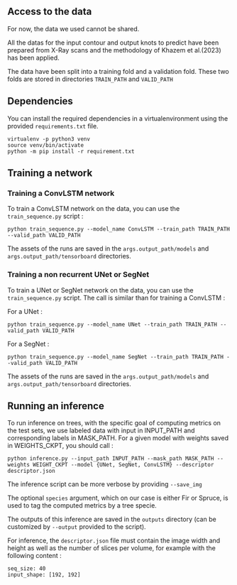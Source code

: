 
## Access to the data

For now, the data we used cannot be shared. 

All the datas for the input contour and output knots to predict have been prepared from X-Ray scans and the methodology of Khazem et al.(2023) has been applied. 

The data have been split into a training fold and a validation fold. These two folds are stored in directories `TRAIN_PATH` and `VALID_PATH`

## Dependencies

You can install the required dependencies in a virtualenvironment using the provided `requirements.txt` file.

```
virtualenv -p python3 venv
source venv/bin/activate 
python -m pip install -r requirement.txt
```

## Training a network

### Training a ConvLSTM network

To train a ConvLSTM network on the data, you can use the `train_sequence.py` script :

```
python train_sequence.py --model_name ConvLSTM --train_path TRAIN_PATH --valid_path VALID_PATH
```

The assets of the runs are saved in the `args.output_path/models` and `args.output_path/tensorboard` directories.

### Training a non recurrent UNet or SegNet

To train a UNet or SegNet network on the data, you can use the `train_sequence.py` script. The call is similar than for training a ConvLSTM :

For a UNet : 

```
python train_sequence.py --model_name UNet --train_path TRAIN_PATH --valid_path VALID_PATH
```

For a SegNet : 

```
python train_sequence.py --model_name SegNet --train_path TRAIN_PATH --valid_path VALID_PATH
```

The assets of the runs are saved in the `args.output_path/models` and `args.output_path/tensorboard` directories.

## Running an inference 

To run inference on trees, with the specific goal of computing metrics on the test sets, we use labeled data with input in INPUT_PATH and corresponding labels in MASK_PATH. For a given model with weights saved in WEIGHTS_CKPT, you should call :

```
python inference.py --input_path INPUT_PATH --mask_path MASK_PATH --weights WEIGHT_CKPT --model {UNet, SegNet, ConvLSTM} --descriptor descriptor.json
```

The inference script can be more verbose by providing `--save_img`

The optional `species` argument, which on our case is either Fir or Spruce, is used to tag the computed metrics by a tree specie.

The outputs of this inference are saved in the `outputs` directory (can be customized by `--output` provided to the script).

For inference, the `descriptor.json` file must contain the image width and height as well as the number of slices per volume, for example with the following content :

```
seq_size: 40
input_shape: [192, 192]
```

